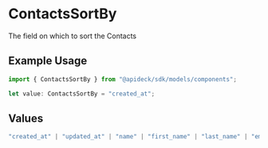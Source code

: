 # ContactsSortBy

The field on which to sort the Contacts

## Example Usage

```typescript
import { ContactsSortBy } from "@apideck/sdk/models/components";

let value: ContactsSortBy = "created_at";
```

## Values

```typescript
"created_at" | "updated_at" | "name" | "first_name" | "last_name" | "email"
```